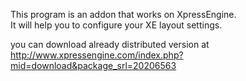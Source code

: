This program is an addon that works on XpressEngine.<br />
It will help you to configure your XE layout settings.

you can download already distributed version at
http://www.xpressengine.com/index.php?mid=download&package_srl=20206563